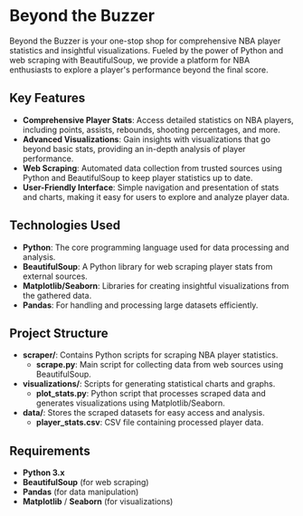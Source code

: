 # Beyond the Buzzer

Beyond the Buzzer is your one-stop shop for comprehensive NBA player statistics and insightful visualizations. Fueled by the power of Python and web scraping with BeautifulSoup, we provide a platform for NBA enthusiasts to explore a player's performance beyond the final score.

## Key Features

- **Comprehensive Player Stats**: Access detailed statistics on NBA players, including points, assists, rebounds, shooting percentages, and more.
- **Advanced Visualizations**: Gain insights with visualizations that go beyond basic stats, providing an in-depth analysis of player performance.
- **Web Scraping**: Automated data collection from trusted sources using Python and BeautifulSoup to keep player statistics up to date.
- **User-Friendly Interface**: Simple navigation and presentation of stats and charts, making it easy for users to explore and analyze player data.

## Technologies Used

- **Python**: The core programming language used for data processing and analysis.
- **BeautifulSoup**: A Python library for web scraping player stats from external sources.
- **Matplotlib/Seaborn**: Libraries for creating insightful visualizations from the gathered data.
- **Pandas**: For handling and processing large datasets efficiently.

## Project Structure

- **scraper/**: Contains Python scripts for scraping NBA player statistics.
  - **scrape.py**: Main script for collecting data from web sources using BeautifulSoup.
- **visualizations/**: Scripts for generating statistical charts and graphs.
  - **plot_stats.py**: Python script that processes scraped data and generates visualizations using Matplotlib/Seaborn.
- **data/**: Stores the scraped datasets for easy access and analysis.
  - **player_stats.csv**: CSV file containing processed player data.

## Requirements

- **Python 3.x**
- **BeautifulSoup** (for web scraping)
- **Pandas** (for data manipulation)
- **Matplotlib** / **Seaborn** (for visualizations)
